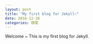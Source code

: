 ```yaml
---
layout: post
title: "My first blog for Jekyll~"
date: 2016-12-26
categories: 随笔
---
```


Welcome ~
This is my first blog for Jekyll.